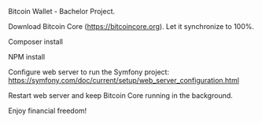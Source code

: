 Bitcoin Wallet - Bachelor Project.

Download Bitcoin Core (https://bitcoincore.org). Let it synchronize to 100%.

Composer install

NPM install

Configure web server to run the Symfony project: https://symfony.com/doc/current/setup/web_server_configuration.html

Restart web server and keep Bitcoin Core running in the background.

Enjoy financial freedom!
